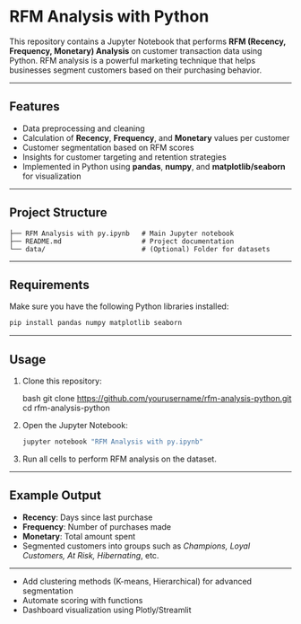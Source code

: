 #  RFM Analysis with Python

This repository contains a Jupyter Notebook that performs **RFM (Recency, Frequency, Monetary) Analysis** on customer transaction data using Python. RFM analysis is a powerful marketing technique that helps businesses segment customers based on their purchasing behavior.

---

## Features

* Data preprocessing and cleaning
* Calculation of **Recency**, **Frequency**, and **Monetary** values per customer
* Customer segmentation based on RFM scores
* Insights for customer targeting and retention strategies
* Implemented in Python using **pandas**, **numpy**, and **matplotlib/seaborn** for visualization

---

## Project Structure

```
├── RFM Analysis with py.ipynb   # Main Jupyter notebook
├── README.md                    # Project documentation
└── data/                        # (Optional) Folder for datasets
```

---

## Requirements

Make sure you have the following Python libraries installed:

```bash
pip install pandas numpy matplotlib seaborn
```

---

## Usage

1. Clone this repository:

    bash
   git clone https://github.com/yourusername/rfm-analysis-python.git
   cd rfm-analysis-python
  
2. Open the Jupyter Notebook:

   ```bash
   jupyter notebook "RFM Analysis with py.ipynb"
   ```
3. Run all cells to perform RFM analysis on the dataset.

---

## Example Output

* **Recency**: Days since last purchase
* **Frequency**: Number of purchases made
* **Monetary**: Total amount spent
* Segmented customers into groups such as *Champions, Loyal Customers, At Risk, Hibernating*, etc.

---


* Add clustering methods (K-means, Hierarchical) for advanced segmentation
* Automate scoring with functions
* Dashboard visualization using Plotly/Streamlit


